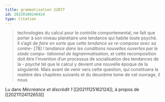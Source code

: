 ```yaml
---
title: grammatisation 22077
id: 20220108246424
type: Citation
---
```


> technologies du calcul pour le contrôle comportemental, ne fait que porter à son niveau planétaire une tendance qui habite toute psyché. Il s’agit de *faire en sorte que cette tendance se re-compose avec sa contre-* [78] ! *tendance dans les conditions nouvelles ouvertes par le stade compu- tationnel de lagrammatisation*, et cette recomposition doit être l’invention d’un processus de socialisation des tendances de la - *psyché* tel que le calcul y devient une nouvelle époque de la singularité. Mais avant de venir vers cette question, qui constituera la matière des chapitres suivants et du deuxième tome de cet ouvrage, il nous

Lu dans *Mécréance et discrédit 1* [[20211125162124]], à propos de [[20211124112653]]